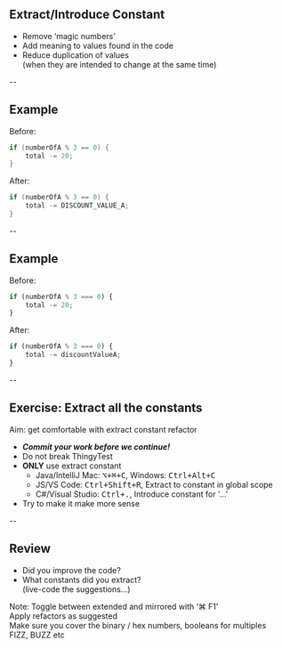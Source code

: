 ## Extract/Introduce Constant

+ Remove ‘magic numbers’
+ Add meaning to values found in the code
+ Reduce duplication of values  
  (when they are intended to change at the same time)

--

## Example

Before:

```java
if (numberOfA % 3 == 0) {
    total -= 20;
}
```

After:

```java
if (numberOfA % 3 == 0) {
    total -= DISCOUNT_VALUE_A;
}
```

--

## Example

Before:

```javascript
if (numberOfA % 3 === 0) {
    total -= 20;
}
```

After:

```javascript
if (numberOfA % 3 === 0) {
    total -= discountValueA;
}
```

--

## Exercise: Extract all the constants

Aim: get comfortable with extract constant refactor

* ***Commit your work before we continue!***
* Do not break ThingyTest
* **ONLY** use extract constant
  * Java/IntelliJ Mac: <kbd><kbd>⌥</kbd>+<kbd>⌘</kbd>+<kbd>C</kbd></kbd>, Windows: <kbd><kbd>Ctrl</kbd>+<kbd>Alt</kbd>+<kbd>C</kbd></kbd>
  * JS/VS Code: <kbd><kbd>Ctrl</kbd>+<kbd>Shift</kbd>+<kbd>R</kbd></kbd>, Extract to constant in global scope
  * C#/Visual Studio: <kbd><kbd>Ctrl</kbd>+<kbd>.</kbd></kbd>, Introduce constant for '…'
* Try to make it make more sense

--

## Review

+ Did you improve the code?
+ What constants did you extract?  
  (live-code the suggestions…)

Note: Toggle between extended and mirrored with ‘⌘ F1’  
Apply refactors as suggested  
Make sure you cover the binary / hex numbers, booleans for multiples  
FIZZ, BUZZ etc
